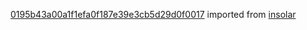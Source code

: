 [0195b43a00a1f1efa0f187e39e3cb5d29d0f0017](https://github.com/insolar/insolar/commit/0195b43a00a1f1efa0f187e39e3cb5d29d0f0017) imported from [insolar](https://github.com/insolar/insolar)
